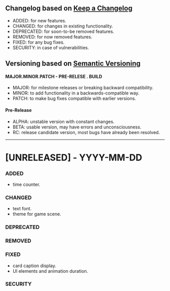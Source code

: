## Changelog based on [Keep a Changelog](https://keepachangelog.com)
- ADDED: for new features.
- CHANGED: for changes in existing functionality.
- DEPRECATED: for soon-to-be removed features.
- REMOVED: for now removed features.
- FIXED: for any bug fixes.
- SECURITY: in case of vulnerabilities.

## Versioning based on [Semantic Versioning](https://semver.org)

#### MAJOR.MINOR.PATCH - PRE-RELESE . BUILD
- MAJOR: for milestone releases or breaking backward compatibility.
- MINOR: to add functionality in a backwards-compatible way.
- PATCH: to make bug fixes compatible with earlier versions.

#### Pre-Release
- ALPHA: unstable version with constant changes.
- BETA: usable version, may have errors and unconsciousness.
- RC: release candidate version, most bugs have already been resolved.

---

# [UNRELEASED] - YYYY-MM-DD

### ADDED
- time counter.


### CHANGED
- text font.
- theme for game scene.

### DEPRECATED

### REMOVED

### FIXED
- card caption display.
- UI elements and animation duration.

### SECURITY